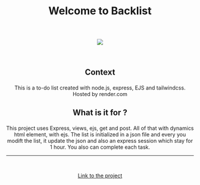 # <p align="center">Welcome to Backlist

<br />
<p align=center ><img src="https://github.com/Joliwood/todo-list-back/blob/main/docs/backlist.gif?raw=true" /></p>
<br />

## <p align="center">Context

<p align="center">This is a to-do list created with node.js, express, EJS and tailwindcss. Hosted by render.com

## <p align="center">What is it for ?

<p align="center">This project uses Express, views, ejs, get and post. All of that with dynamics html element, with ejs. The list is initialized in a json file and every you modift the list, it update the json and also an express session which stay for 1 hour. You also can complete each task.

<br />
<hr>
<br />

<p align="center"><a href="https://backlist.onrender.com/" target="_blank">Link to the project</a>

